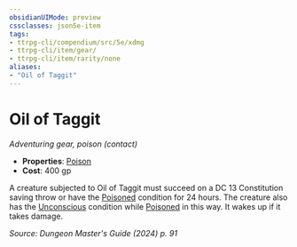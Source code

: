 ```yaml
---
obsidianUIMode: preview
cssclasses: json5e-item
tags:
- ttrpg-cli/compendium/src/5e/xdmg
- ttrpg-cli/item/gear/
- ttrpg-cli/item/rarity/none
aliases: 
- "Oil of Taggit"
---
```

# Oil of Taggit
*Adventuring gear, poison (contact)*  

- **Properties**: [Poison](item-properties.md#Poison)
- **Cost**: 400 gp

A creature subjected to Oil of Taggit must succeed on a DC 13 Constitution saving throw or have the [Poisoned](conditions.md#Poisoned) condition for 24 hours. The creature also has the [Unconscious](conditions.md#Unconscious) condition while [Poisoned](conditions.md#Poisoned) in this way. It wakes up if it takes damage.

*Source: Dungeon Master's Guide (2024) p. 91*